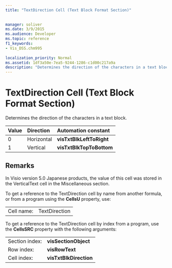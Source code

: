 ```yaml
---
title: "TextDirection Cell (Text Block Format Section)"
 
 
manager: soliver
ms.date: 3/9/2015
ms.audience: Developer
ms.topic: reference
f1_keywords:
- Vis_DSS.chm995
 
localization_priority: Normal
ms.assetid: 1df3a50e-7ea5-9244-1286-c1d00c217a9a
description: "Determines the direction of the characters in a text block."
---
```


# TextDirection Cell (Text Block Format Section)

Determines the direction of the characters in a text block.
  
|**Value**|**Direction**|**Automation constant**|
|:-----|:-----|:-----|
| 0  <br/> | Horizontal  <br/> |**visTxtBlkLeftToRight** <br/> |
| 1  <br/> | Vertical  <br/> |**visTxtBlkTopToBottom** <br/> |
   
## Remarks

In Visio version 5.0 Japanese products, the value of this cell was stored in the VerticalText cell in the Miscellaneous section.
  
To get a reference to the TextDirection cell by name from another formula, or from a program using the **CellsU** property, use: 
  
|||
|:-----|:-----|
| Cell name:  <br/> | TextDirection  <br/> |
   
To get a reference to the TextDirection cell by index from a program, use the **CellsSRC** property with the following arguments: 
  
|||
|:-----|:-----|
| Section index:  <br/> |**visSectionObject** <br/> |
| Row index:  <br/> |**visRowText** <br/> |
| Cell index:  <br/> |**visTxtBlkDirection** <br/> |
   

